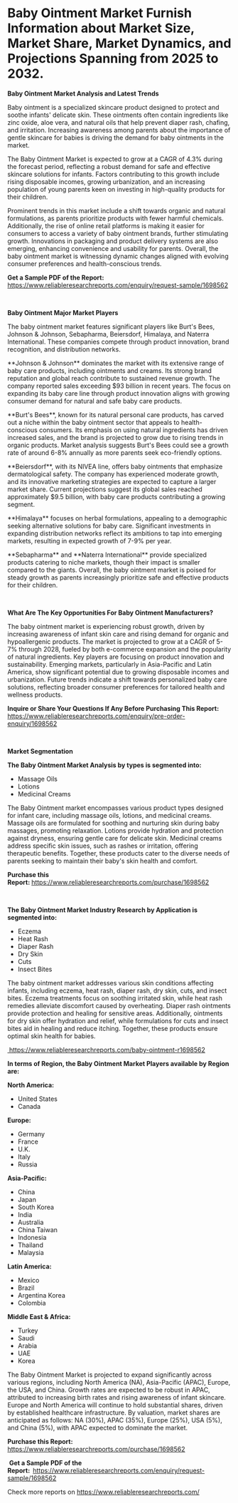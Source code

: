 <p><h1>Baby Ointment Market Furnish Information about Market Size, Market Share, Market Dynamics, and Projections Spanning from 2025 to 2032.</h1></p><p><strong>Baby Ointment Market Analysis and Latest Trends</strong></p>
<p><p>Baby ointment is a specialized skincare product designed to protect and soothe infants' delicate skin. These ointments often contain ingredients like zinc oxide, aloe vera, and natural oils that help prevent diaper rash, chafing, and irritation. Increasing awareness among parents about the importance of gentle skincare for babies is driving the demand for baby ointments in the market.</p><p>The Baby Ointment Market is expected to grow at a CAGR of 4.3% during the forecast period, reflecting a robust demand for safe and effective skincare solutions for infants. Factors contributing to this growth include rising disposable incomes, growing urbanization, and an increasing population of young parents keen on investing in high-quality products for their children. </p><p>Prominent trends in this market include a shift towards organic and natural formulations, as parents prioritize products with fewer harmful chemicals. Additionally, the rise of online retail platforms is making it easier for consumers to access a variety of baby ointment brands, further stimulating growth. Innovations in packaging and product delivery systems are also emerging, enhancing convenience and usability for parents. Overall, the baby ointment market is witnessing dynamic changes aligned with evolving consumer preferences and health-conscious trends.</p></p>
<p><strong>Get a Sample PDF of the Report:&nbsp;</strong> <a href="https://www.reliableresearchreports.com/enquiry/request-sample/1698562?utm_campaign=2002&utm_medium=2&utm_source=Github&utm_content=ia&utm_term=09012025&utm_id=baby-ointment">https://www.reliableresearchreports.com/enquiry/request-sample/1698562</a></p>
<p>&nbsp;</p>
<p><strong>Baby Ointment Major Market Players</strong></p>
<p><p>The baby ointment market features significant players like Burt's Bees, Johnson & Johnson, Sebapharma, Beiersdorf, Himalaya, and Naterra International. These companies compete through product innovation, brand recognition, and distribution networks.</p><p>**Johnson & Johnson** dominates the market with its extensive range of baby care products, including ointments and creams. Its strong brand reputation and global reach contribute to sustained revenue growth. The company reported sales exceeding $93 billion in recent years. The focus on expanding its baby care line through product innovation aligns with growing consumer demand for natural and safe baby care products.</p><p>**Burt's Bees**, known for its natural personal care products, has carved out a niche within the baby ointment sector that appeals to health-conscious consumers. Its emphasis on using natural ingredients has driven increased sales, and the brand is projected to grow due to rising trends in organic products. Market analysis suggests Burt's Bees could see a growth rate of around 6-8% annually as more parents seek eco-friendly options.</p><p>**Beiersdorf**, with its NIVEA line, offers baby ointments that emphasize dermatological safety. The company has experienced moderate growth, and its innovative marketing strategies are expected to capture a larger market share. Current projections suggest its global sales reached approximately $9.5 billion, with baby care products contributing a growing segment.</p><p>**Himalaya** focuses on herbal formulations, appealing to a demographic seeking alternative solutions for baby care. Significant investments in expanding distribution networks reflect its ambitions to tap into emerging markets, resulting in expected growth of 7-9% per year.</p><p>**Sebapharma** and **Naterra International** provide specialized products catering to niche markets, though their impact is smaller compared to the giants. Overall, the baby ointment market is poised for steady growth as parents increasingly prioritize safe and effective products for their children.</p></p>
<p>&nbsp;</p>
<p><strong>What Are The Key Opportunities For Baby Ointment Manufacturers?</strong></p>
<p><p>The baby ointment market is experiencing robust growth, driven by increasing awareness of infant skin care and rising demand for organic and hypoallergenic products. The market is projected to grow at a CAGR of 5-7% through 2028, fueled by both e-commerce expansion and the popularity of natural ingredients. Key players are focusing on product innovation and sustainability. Emerging markets, particularly in Asia-Pacific and Latin America, show significant potential due to growing disposable incomes and urbanization. Future trends indicate a shift towards personalized baby care solutions, reflecting broader consumer preferences for tailored health and wellness products.</p></p>
<p><strong>Inquire or Share Your Questions If Any Before Purchasing This Report:</strong> <a href="https://www.reliableresearchreports.com/enquiry/pre-order-enquiry/1698562?utm_campaign=2002&utm_medium=2&utm_source=Github&utm_content=ia&utm_term=09012025&utm_id=baby-ointment">https://www.reliableresearchreports.com/enquiry/pre-order-enquiry/1698562</a></p>
<p>&nbsp;</p>
<p><strong>Market Segmentation</strong></p>
<p><strong>The Baby Ointment Market Analysis by types is segmented into:</strong></p>
<p><ul><li>Massage Oils</li><li>Lotions</li><li>Medicinal Creams</li></ul></p>
<p><p>The Baby Ointment market encompasses various product types designed for infant care, including massage oils, lotions, and medicinal creams. Massage oils are formulated for soothing and nurturing skin during baby massages, promoting relaxation. Lotions provide hydration and protection against dryness, ensuring gentle care for delicate skin. Medicinal creams address specific skin issues, such as rashes or irritation, offering therapeutic benefits. Together, these products cater to the diverse needs of parents seeking to maintain their baby's skin health and comfort.</p></p>
<p><strong>Purchase this Report:&nbsp;</strong><a href="https://www.reliableresearchreports.com/purchase/1698562?utm_campaign=2002&utm_medium=2&utm_source=Github&utm_content=ia&utm_term=09012025&utm_id=baby-ointment">https://www.reliableresearchreports.com/purchase/1698562</a></p>
<p>&nbsp;</p>
<p><strong>The Baby Ointment Market Industry Research by Application is segmented into:</strong></p>
<p><ul><li>Eczema</li><li>Heat Rash</li><li>Diaper Rash</li><li>Dry Skin</li><li>Cuts</li><li>Insect Bites</li></ul></p>
<p><p>The baby ointment market addresses various skin conditions affecting infants, including eczema, heat rash, diaper rash, dry skin, cuts, and insect bites. Eczema treatments focus on soothing irritated skin, while heat rash remedies alleviate discomfort caused by overheating. Diaper rash ointments provide protection and healing for sensitive areas. Additionally, ointments for dry skin offer hydration and relief, while formulations for cuts and insect bites aid in healing and reduce itching. Together, these products ensure optimal skin health for babies.</p></p>
<p><a href="https://www.reliableresearchreports.com/baby-ointment-r1698562?utm_campaign=2002&utm_medium=2&utm_source=Github&utm_content=ia&utm_term=09012025&utm_id=baby-ointment">&nbsp;https://www.reliableresearchreports.com/baby-ointment-r1698562</a></p>
<p><strong>In terms of Region, the Baby Ointment Market Players available by Region are:</strong></p>
<p>
    <p> <strong> North America: </strong>
        <ul>
            <li>United States</li>
            <li>Canada</li>
        </ul>
        </p> 
    <p> <strong> Europe: </strong>
        <ul>
            <li>Germany</li>
            <li>France</li>
            <li>U.K.</li>
            <li>Italy</li>
            <li>Russia</li>
        </ul>
        </p> 
    <p> <strong> Asia-Pacific: </strong>
        <ul>
            <li>China</li>
            <li>Japan</li>
            <li>South Korea</li>
            <li>India</li>
            <li>Australia</li>
            <li>China Taiwan</li>
            <li>Indonesia</li>
            <li>Thailand</li>
            <li>Malaysia</li>
        </ul>
        </p> 
    <p> <strong> Latin America: </strong>
        <ul>
            <li>Mexico</li>
            <li>Brazil</li>
            <li>Argentina Korea</li>
            <li>Colombia</li>
        </ul>
        </p> 
    <p> <strong> Middle East & Africa: </strong>
        <ul>
            <li>Turkey</li>
            <li>Saudi</li>
            <li>Arabia</li>
            <li>UAE</li>
            <li>Korea</li>
        </ul>
    </p>
    </p>
<p><p>The Baby Ointment Market is projected to expand significantly across various regions, including North America (NA), Asia-Pacific (APAC), Europe, the USA, and China. Growth rates are expected to be robust in APAC, attributed to increasing birth rates and rising awareness of infant skincare. Europe and North America will continue to hold substantial shares, driven by established healthcare infrastructure. By valuation, market shares are anticipated as follows: NA (30%), APAC (35%), Europe (25%), USA (5%), and China (5%), with APAC expected to dominate the market.</p></p>
<p><strong>Purchase this Report: </strong><a href="https://www.reliableresearchreports.com/purchase/1698562?utm_campaign=2002&utm_medium=2&utm_source=Github&utm_content=ia&utm_term=09012025&utm_id=baby-ointment">https://www.reliableresearchreports.com/purchase/1698562</a></p>
<p>&nbsp;<strong>Get a Sample PDF of the Report:&nbsp;&nbsp;</strong><a href="https://www.reliableresearchreports.com/enquiry/request-sample/1698562?utm_campaign=2002&utm_medium=2&utm_source=Github&utm_content=ia&utm_term=09012025&utm_id=baby-ointment">https://www.reliableresearchreports.com/enquiry/request-sample/1698562</a></p>
<p><strong></strong></p>
<p>Check more reports on <a href="https://www.reliableresearchreports.com/?utm_campaign=2002&utm_medium=2&utm_source=Github&utm_content=ia&utm_term=09012025&utm_id=baby-ointment">https://www.reliableresearchreports.com/</a></p>